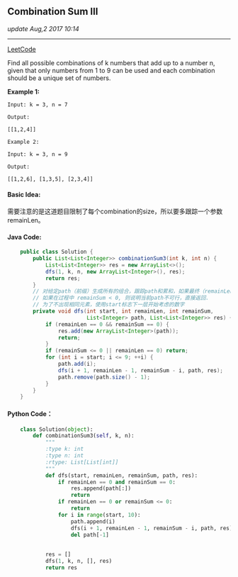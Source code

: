 ## Combination Sum III
_update Aug,2 2017 10:14_

---
[LeetCode](https://leetcode.com/problems/combination-sum-iii/description/)

Find all possible combinations of k numbers that add up to a number n, given that only numbers from 1 to 9 can be used and each combination should be a unique set of numbers.


**Example 1:**

    Input: k = 3, n = 7
    
    Output:
    
    [[1,2,4]]
    
    Example 2:
    
    Input: k = 3, n = 9
    
    Output:
    
    [[1,2,6], [1,3,5], [2,3,4]]
    
#### Basic Idea:
需要注意的是这道题目限制了每个combination的size，所以要多跟踪一个参数 remainLen。

#### Java Code:
```java
    public class Solution {
        public List<List<Integer>> combinationSum3(int k, int n) {
            List<List<Integer>> res = new ArrayList<>();
            dfs(1, k, n, new ArrayList<Integer>(), res);
            return res;
        }
        // 对给定path（前缀）生成所有的组合，跟踪path和累和，如果最终（remainLen == 0）的时候 remainSum == 0，则加入res
        // 如果在过程中 remainSum < 0, 则说明当前path不可行，直接返回. 
        // 为了不出现相同元素，使用start标志下一层开始考虑的数字
        private void dfs(int start, int remainLen, int remainSum, 
                         List<Integer> path, List<List<Integer>> res) {
            if (remainLen == 0 && remainSum == 0) {
                res.add(new ArrayList<Integer>(path));
                return;
            }
            if (remainSum <= 0 || remainLen == 0) return;
            for (int i = start; i <= 9; ++i) {
                path.add(i);
                dfs(i + 1, remainLen - 1, remainSum - i, path, res);
                path.remove(path.size() - 1);
            }
        }
    }
```

#### Python Code：
```python
    class Solution(object):
        def combinationSum3(self, k, n):
            """
            :type k: int
            :type n: int
            :rtype: List[List[int]]
            """
            def dfs(start, remainLen, remainSum, path, res):
                if remainLen == 0 and remainSum == 0:
                    res.append(path[:])
                    return
                if remainLen == 0 or remainSum <= 0:
                    return
                for i in range(start, 10):
                    path.append(i)
                    dfs(i + 1, remainLen - 1, remainSum - i, path, res)
                    del path[-1]
                    
                    
            res = []
            dfs(1, k, n, [], res)
            return res
```